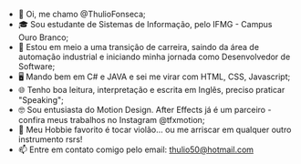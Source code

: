 - 👋 Oi, me chamo @ThulioFonseca;
- 🎓 Sou estudante de Sistemas de Informação, pelo IFMG - Campus Ouro Branco;
- 👀 Estou em meio a uma transição de carreira, saindo da área de automação industrial e iniciando minha jornada como Desenvolvedor de Software;
- 🖥️ Mando bem em C# e JAVA e sei me virar com HTML, CSS, Javascript; 
- 🌐 Tenho boa leitura, interpretação e escrita em Inglês, preciso praticar "Speaking";
- 🤓 Sou entusiasta do Motion Design. After Effects já é um parceiro - confira meus trabalhos no Instagram @tfxmotion;
- 🎸 Meu Hobbie favorito é tocar violão... ou me arriscar em qualquer outro instrumento rsrs!
- 📫 Entre em contato comigo pelo email: thulio50@hotmail.com

<!---
ThulioFonseca/ThulioFonseca is a ✨ special ✨ repository because its `README.md` (this file) appears on your GitHub profile.
You can click the Preview link to take a look at your changes.
--->
